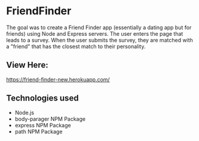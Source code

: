 # FriendFinder

The goal was to create a Friend Finder app (essentially a dating app but for friends) using Node and Express servers. The user enters the page that leads to a survey. When the user submits the survey, they are matched with a "friend" that has the closest match to their personality.

## View Here:
https://friend-finder-new.herokuapp.com/

## Technologies used
- Node.js
- body-parager NPM Package
- express NPM Package
- path NPM Package
